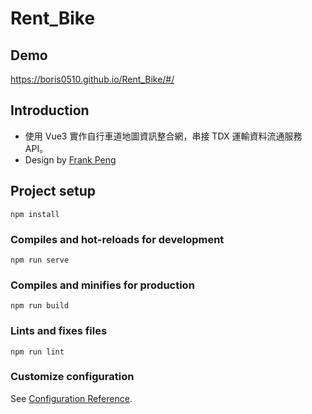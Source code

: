# Rent_Bike

## Demo
https://boris0510.github.io/Rent_Bike/#/

## Introduction
* 使用 Vue3 實作自行車道地圖資訊整合網，串接 TDX 運輸資料流通服務 API。
* Design by [Frank Peng](https://www.figma.com/file/zsXftV43BjfOs07DQrGymY/Week-2---%E8%87%AA%E8%A1%8C%E8%BB%8A%E9%81%93%E5%9C%B0%E5%9C%96%E8%B3%87%E8%A8%8A%E6%95%B4%E5%90%88%E7%B6%B2?node-id=0%3A1)

## Project setup
```
npm install
```

### Compiles and hot-reloads for development
```
npm run serve
```

### Compiles and minifies for production
```
npm run build
```

### Lints and fixes files
```
npm run lint
```

### Customize configuration
See [Configuration Reference](https://cli.vuejs.org/config/).
